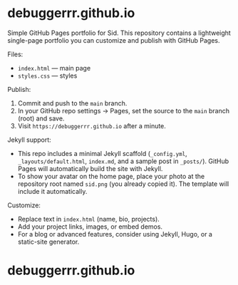 # debuggerrr.github.io

Simple GitHub Pages portfolio for Sid. This repository contains a lightweight single-page portfolio you can customize and publish with GitHub Pages.

Files:
- `index.html` — main page
- `styles.css` — styles

Publish:
1. Commit and push to the `main` branch.
2. In your GitHub repo settings -> Pages, set the source to the `main` branch (root) and save.
3. Visit `https://debuggerrr.github.io` after a minute.

Jekyll support:
- This repo includes a minimal Jekyll scaffold (`_config.yml`, `_layouts/default.html`, `index.md`, and a sample post in `_posts/`). GitHub Pages will automatically build the site with Jekyll.
- To show your avatar on the home page, place your photo at the repository root named `sid.png` (you already copied it). The template will include it automatically.

Customize:
- Replace text in `index.html` (name, bio, projects).
- Add your project links, images, or embed demos.
- For a blog or advanced features, consider using Jekyll, Hugo, or a static-site generator.
# debuggerrr.github.io